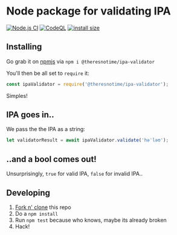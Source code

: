 # Node package for validating IPA
[![Node.js CI](https://github.com/theresnotime/ipa-validator/actions/workflows/node.yml/badge.svg)](https://github.com/theresnotime/ipa-validator/actions/workflows/node.yml)
[![CodeQL](https://github.com/theresnotime/ipa-validator/actions/workflows/codeql-analysis.yml/badge.svg)](https://github.com/theresnotime/ipa-validator/actions/workflows/codeql-analysis.yml)
[![install size](https://packagephobia.com/badge?p=@theresnotime/ipa-validator)](https://packagephobia.com/result?p=@theresnotime/ipa-validator)


## Installing
Go grab it on [npmjs](https://www.npmjs.com/package/@theresnotime/ipa-validator) via `npm i @theresnotime/ipa-validator`

You'll then be all set to `require` it:
```js
const ipaValidator = require('@theresnotime/ipa-validator');
```
Simples!

## IPA goes in..
We pass the the IPA as a string:

```js
let validatorResult = await ipaValidator.validate('həˈləʊ');
```

## ..and a bool comes out!
Unsurprisingly, `true` for valid IPA, `false` for invalid IPA..

## Developing
 1. [Fork n' clone](https://docs.github.com/en/get-started/quickstart/contributing-to-projects) this repo
 2. Do a `npm install`
 3. Run `npm test` because who knows, maybe its already broken
 4. Hack!
